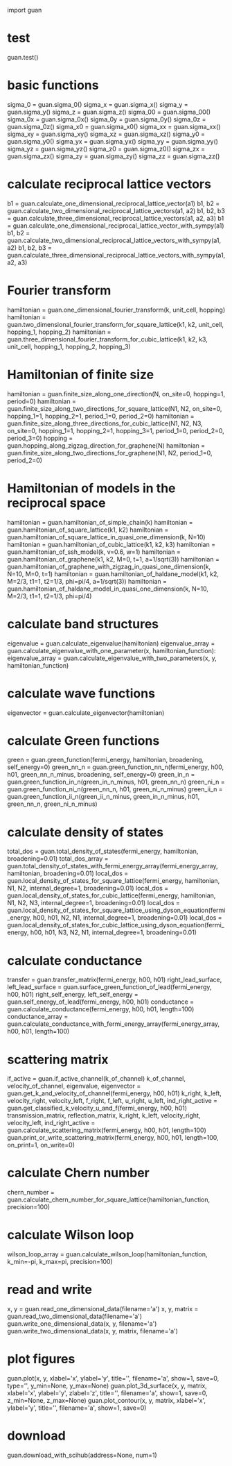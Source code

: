 import guan

# test
guan.test()

# basic functions
sigma_0 = guan.sigma_0()
sigma_x = guan.sigma_x()
sigma_y = guan.sigma_y()
sigma_z = guan.sigma_z()
sigma_00 = guan.sigma_00()
sigma_0x = guan.sigma_0x()
sigma_0y = guan.sigma_0y()
sigma_0z = guan.sigma_0z()
sigma_x0 = guan.sigma_x0()
sigma_xx = guan.sigma_xx()
sigma_xy = guan.sigma_xy()
sigma_xz = guan.sigma_xz()
sigma_y0 = guan.sigma_y0()
sigma_yx = guan.sigma_yx()
sigma_yy = guan.sigma_yy()
sigma_yz = guan.sigma_yz()
sigma_z0 = guan.sigma_z0()
sigma_zx = guan.sigma_zx()
sigma_zy = guan.sigma_zy()
sigma_zz = guan.sigma_zz()

# calculate reciprocal lattice vectors
b1 = guan.calculate_one_dimensional_reciprocal_lattice_vector(a1)
b1, b2 = guan.calculate_two_dimensional_reciprocal_lattice_vectors(a1, a2)
b1, b2, b3 = guan.calculate_three_dimensional_reciprocal_lattice_vectors(a1, a2, a3)
b1 = guan.calculate_one_dimensional_reciprocal_lattice_vector_with_sympy(a1)
b1, b2 = guan.calculate_two_dimensional_reciprocal_lattice_vectors_with_sympy(a1, a2)
b1, b2, b3 = guan.calculate_three_dimensional_reciprocal_lattice_vectors_with_sympy(a1, a2, a3)

# Fourier transform
hamiltonian = guan.one_dimensional_fourier_transform(k, unit_cell, hopping)
hamiltonian = guan.two_dimensional_fourier_transform_for_square_lattice(k1, k2, unit_cell, hopping_1, hopping_2)
hamiltonian = guan.three_dimensional_fourier_transform_for_cubic_lattice(k1, k2, k3, unit_cell, hopping_1, hopping_2, hopping_3)

# Hamiltonian of finite size
hamiltonian = guan.finite_size_along_one_direction(N, on_site=0, hopping=1, period=0)
hamiltonian = guan.finite_size_along_two_directions_for_square_lattice(N1, N2, on_site=0, hopping_1=1, hopping_2=1, period_1=0, period_2=0)
hamiltonian = guan.finite_size_along_three_directions_for_cubic_lattice(N1, N2, N3, on_site=0, hopping_1=1, hopping_2=1, hopping_3=1, period_1=0, period_2=0, period_3=0)
hopping = guan.hopping_along_zigzag_direction_for_graphene(N)
hamiltonian = guan.finite_size_along_two_directions_for_graphene(N1, N2, period_1=0, period_2=0)

# Hamiltonian of models in the reciprocal space
hamiltonian = guan.hamiltonian_of_simple_chain(k)
hamiltonian = guan.hamiltonian_of_square_lattice(k1, k2)
hamiltonian = guan.hamiltonian_of_square_lattice_in_quasi_one_dimension(k, N=10)
hamiltonian = guan.hamiltonian_of_cubic_lattice(k1, k2, k3)
hamiltonian = guan.hamiltonian_of_ssh_model(k, v=0.6, w=1)
hamiltonian = guan.hamiltonian_of_graphene(k1, k2, M=0, t=1, a=1/sqrt(3))
hamiltonian = guan.hamiltonian_of_graphene_with_zigzag_in_quasi_one_dimension(k, N=10, M=0, t=1)
hamiltonian = guan.hamiltonian_of_haldane_model(k1, k2, M=2/3, t1=1, t2=1/3, phi=pi/4, a=1/sqrt(3))
hamiltonian = guan.hamiltonian_of_haldane_model_in_quasi_one_dimension(k, N=10, M=2/3, t1=1, t2=1/3, phi=pi/4)

# calculate band structures
eigenvalue = guan.calculate_eigenvalue(hamiltonian)
eigenvalue_array = guan.calculate_eigenvalue_with_one_parameter(x, hamiltonian_function):
eigenvalue_array = guan.calculate_eigenvalue_with_two_parameters(x, y, hamiltonian_function)

# calculate wave functions
eigenvector = guan.calculate_eigenvector(hamiltonian)

# calculate Green functions
green = guan.green_function(fermi_energy, hamiltonian, broadening, self_energy=0)
green_nn_n = guan.green_function_nn_n(fermi_energy, h00, h01, green_nn_n_minus, broadening, self_energy=0)
green_in_n = guan.green_function_in_n(green_in_n_minus, h01, green_nn_n)
green_ni_n = guan.green_function_ni_n(green_nn_n, h01, green_ni_n_minus)
green_ii_n = guan.green_function_ii_n(green_ii_n_minus, green_in_n_minus, h01, green_nn_n, green_ni_n_minus)

# calculate density of states
total_dos = guan.total_density_of_states(fermi_energy, hamiltonian, broadening=0.01)
total_dos_array = guan.total_density_of_states_with_fermi_energy_array(fermi_energy_array, hamiltonian, broadening=0.01)
local_dos = guan.local_density_of_states_for_square_lattice(fermi_energy, hamiltonian, N1, N2, internal_degree=1, broadening=0.01)
local_dos = guan.local_density_of_states_for_cubic_lattice(fermi_energy, hamiltonian, N1, N2, N3, internal_degree=1, broadening=0.01)
local_dos = guan.local_density_of_states_for_square_lattice_using_dyson_equation(fermi_energy, h00, h01, N2, N1, internal_degree=1, broadening=0.01)
local_dos = guan.local_density_of_states_for_cubic_lattice_using_dyson_equation(fermi_energy, h00, h01, N3, N2, N1, internal_degree=1, broadening=0.01)

# calculate conductance
transfer = guan.transfer_matrix(fermi_energy, h00, h01)
right_lead_surface, left_lead_surface = guan.surface_green_function_of_lead(fermi_energy, h00, h01)
right_self_energy, left_self_energy = guan.self_energy_of_lead(fermi_energy, h00, h01)
conductance = guan.calculate_conductance(fermi_energy, h00, h01, length=100)
conductance_array = guan.calculate_conductance_with_fermi_energy_array(fermi_energy_array, h00, h01, length=100)

# scattering matrix
if_active = guan.if_active_channel(k_of_channel)
k_of_channel, velocity_of_channel, eigenvalue, eigenvector = guan.get_k_and_velocity_of_channel(fermi_energy, h00, h01)
k_right, k_left, velocity_right, velocity_left, f_right, f_left, u_right, u_left, ind_right_active = guan.get_classified_k_velocity_u_and_f(fermi_energy, h00, h01)
transmission_matrix, reflection_matrix, k_right, k_left, velocity_right, velocity_left, ind_right_active = guan.calculate_scattering_matrix(fermi_energy, h00, h01, length=100)
guan.print_or_write_scattering_matrix(fermi_energy, h00, h01, length=100, on_print=1, on_write=0)

# calculate Chern number
chern_number = guan.calculate_chern_number_for_square_lattice(hamiltonian_function, precision=100)

# calculate Wilson loop
wilson_loop_array = guan.calculate_wilson_loop(hamiltonian_function, k_min=-pi, k_max=pi, precision=100)

# read and write
x, y = guan.read_one_dimensional_data(filename='a')
x, y, matrix = guan.read_two_dimensional_data(filename='a')
guan.write_one_dimensional_data(x, y, filename='a')
guan.write_two_dimensional_data(x, y, matrix, filename='a')

# plot figures
guan.plot(x, y, xlabel='x', ylabel='y', title='', filename='a', show=1, save=0, type='', y_min=None, y_max=None)
guan.plot_3d_surface(x, y, matrix, xlabel='x', ylabel='y', zlabel='z', title='', filename='a', show=1, save=0, z_min=None, z_max=None)
guan.plot_contour(x, y, matrix, xlabel='x', ylabel='y', title='', filename='a', show=1, save=0)

# download
guan.download_with_scihub(address=None, num=1)
